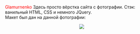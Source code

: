 <font color="red">Glamurnenko</font>
Здесь просто вёрстка сайта с фотографии. Стэк: ванильный HTML, CSS и немного JQuery.<br/>
Макет был дан на данной фотографии:
<center>
  <img src="https://user-images.githubusercontent.com/111016410/205434514-afda449a-dd17-4313-9149-06703a30f630.jpg"/>
</center>
